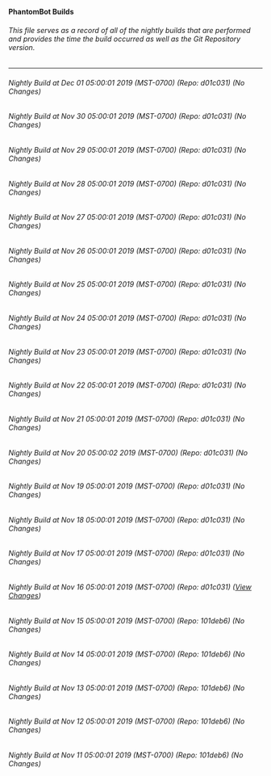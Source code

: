 **PhantomBot Builds**

###### This file serves as a record of all of the nightly builds that are performed and provides the time the build occurred as well as the Git Repository version.
-------------------------------------------------------------------------------------------------------------
###### Nightly Build at Dec 01 05:00:01 2019 (MST-0700) (Repo: d01c031) (No Changes)
###### Nightly Build at Nov 30 05:00:01 2019 (MST-0700) (Repo: d01c031) (No Changes)
###### Nightly Build at Nov 29 05:00:01 2019 (MST-0700) (Repo: d01c031) (No Changes)
###### Nightly Build at Nov 28 05:00:01 2019 (MST-0700) (Repo: d01c031) (No Changes)
###### Nightly Build at Nov 27 05:00:01 2019 (MST-0700) (Repo: d01c031) (No Changes)
###### Nightly Build at Nov 26 05:00:01 2019 (MST-0700) (Repo: d01c031) (No Changes)
###### Nightly Build at Nov 25 05:00:01 2019 (MST-0700) (Repo: d01c031) (No Changes)
###### Nightly Build at Nov 24 05:00:01 2019 (MST-0700) (Repo: d01c031) (No Changes)
###### Nightly Build at Nov 23 05:00:01 2019 (MST-0700) (Repo: d01c031) (No Changes)
###### Nightly Build at Nov 22 05:00:01 2019 (MST-0700) (Repo: d01c031) (No Changes)
###### Nightly Build at Nov 21 05:00:01 2019 (MST-0700) (Repo: d01c031) (No Changes)
###### Nightly Build at Nov 20 05:00:02 2019 (MST-0700) (Repo: d01c031) (No Changes)
###### Nightly Build at Nov 19 05:00:01 2019 (MST-0700) (Repo: d01c031) (No Changes)
###### Nightly Build at Nov 18 05:00:01 2019 (MST-0700) (Repo: d01c031) (No Changes)
###### Nightly Build at Nov 17 05:00:01 2019 (MST-0700) (Repo: d01c031) (No Changes)
###### Nightly Build at Nov 16 05:00:01 2019 (MST-0700) (Repo: d01c031) ([View Changes](https://github.com/PhantomBot/PhantomBot/compare/101deb6...d01c031))
###### Nightly Build at Nov 15 05:00:01 2019 (MST-0700) (Repo: 101deb6) (No Changes)
###### Nightly Build at Nov 14 05:00:01 2019 (MST-0700) (Repo: 101deb6) (No Changes)
###### Nightly Build at Nov 13 05:00:01 2019 (MST-0700) (Repo: 101deb6) (No Changes)
###### Nightly Build at Nov 12 05:00:01 2019 (MST-0700) (Repo: 101deb6) (No Changes)
###### Nightly Build at Nov 11 05:00:01 2019 (MST-0700) (Repo: 101deb6) (No Changes)
